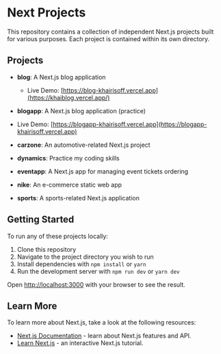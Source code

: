 # Next Projects

This repository contains a collection of independent Next.js projects built for various purposes. Each project is contained within its own directory.

## Projects

- **blog**: A Next.js blog application
  - Live Demo: [https://blog-khairisoff.vercel.app](https://khaiblog.vercel.app/)
    
- **blogapp**: A Next.js blog application (practice)
- Live Demo: [https://blogapp-khairisoff.vercel.app](https://blogapp-khairisoff.vercel.app)
  
- **carzone**: An automotive-related Next.js project
  
- **dynamics**: Practice my coding skills
  
- **eventapp**: A Next.js app for managing event tickets ordering
  
- **nike**: An e-commerce static web app
  
- **sports**: A sports-related Next.js application

## Getting Started

To run any of these projects locally:

1. Clone this repository 
2. Navigate to the project directory you wish to run
3. Install dependencies with `npm install` or `yarn`
4. Run the development server with `npm run dev` or `yarn dev`

Open [http://localhost:3000](http://localhost:3000) with your browser to see the result.

## Learn More

To learn more about Next.js, take a look at the following resources:

- [Next.js Documentation](https://nextjs.org/docs) - learn about Next.js features and API.
- [Learn Next.js](https://nextjs.org/learn) - an interactive Next.js tutorial.
